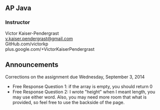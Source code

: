 ## AP Java ##
### Instructor ###
Victor Kaiser-Pendergrast<br>
v.kaiser.pendergrast@gmail.com<br>
GitHub.com/victorkp<br>
plus.google.com/+VictorKaiserPendergrast

## Announcements ##
Corrections on the assignment due Wednesday, September 3, 2014
- Free Response Question 1: if the array is empty, you should return 0
- Free Response Question 2: I wrote "height" when I meant length, you may use either word. Also, you may need more room that what is provided, so feel free to use the backside of the page.
